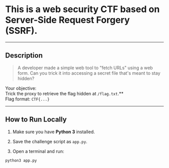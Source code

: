 # This is a web security CTF based on Server-Side Request Forgery (SSRF).

---

## Description

> A developer made a simple web tool to "fetch URLs" using a web form.
> Can you trick it into accessing a secret file that's meant to stay hidden?

Your objective:  
Trick the proxy to retrieve the flag hidden at `/flag.txt`.**  
Flag format: `CTF{...}`

---

## How to Run Locally 
1. Make sure you have **Python 3** installed.

2. Save the challenge script as `app.py`.

3. Open a terminal and run:

```bash
python3 app.py
